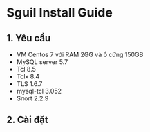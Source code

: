 # Sguil Install Guide

## 1. Yêu cầu 
  + VM Centos 7 với RAM 2GG và ổ cứng 150GB
  + MySQL server 5.7
  + Tcl 8.5
  + Tclx 8.4
  + TLS 1.6.7
  + mysql-tcl 3.052
  + Snort 2.2.9
## 2. Cài đặt
